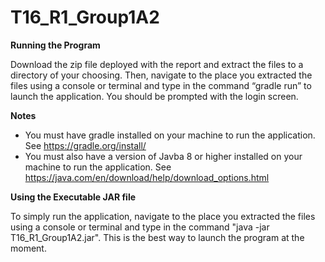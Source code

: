 # T16_R1_Group1A2

<b>Running the Program</b>

Download the zip file deployed with the report and extract the files to a directory of your choosing. Then, navigate to the place you extracted the files using a console or terminal and type in the command “gradle run” to launch the application. You should be prompted with the login screen. 

<b>Notes</b>

- You must have gradle installed on your machine to run the application. See https://gradle.org/install/
- You must also have a version of Javba 8 or higher installed on your machine to run the application. See https://java.com/en/download/help/download_options.html

<b>Using the Executable JAR file</b>

To simply run the application, navigate to the place you extracted the files using a console or terminal and type in the command "java -jar T16_R1_Group1A2.jar". This is the best way to launch the program at the moment.
